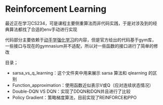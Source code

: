 # Reinforcement Learning
最近正在学习CS234，可是课程主要侧重算法而非代码实践，于是对涉及到的经典算法都找了合适的env手动进行实现

代码部分主要依赖于[动手学强化学习](https://hrl.boyuai.com/)的内容，但是官方给出的代码基于gym库，一些接口与现在的gymnasium并不适配，所以对一些函数的接口进行了简单的修改

目录；
- sarsa_vs_q_learning：这个文件夹中用来展示 sarsa 算法和 qlearning 的区别
- Function_approximation：使用函数近似表示V或Q（应对连续状态情况）
- Double-DQN VS DQN：实现了DDQN和DQN并且进行了比较
- Policy Gradient：策略梯度算法，目前实现了REINFORCE和PPO